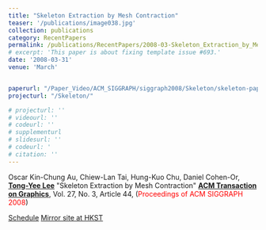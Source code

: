 ```yaml
---
title: "Skeleton Extraction by Mesh Contraction"
teaser: '/publications/image038.jpg'
collection: publications
category: RecentPapers
permalink: /publications/RecentPapers/2008-03-Skeleton_Extraction_by_Mesh_Contraction
# excerpt: 'This paper is about fixing template issue #693.'
date: '2008-03-31'
venue: 'March'


paperurl: "/Paper_Video/ACM_SIGGRAPH/siggraph2008/Skeleton/skeleton-paperfinal.pdf"
projecturl: "/Skeleton/"

# projecturl: ''
# videourl: ''
# codeurl: ''
# supplementurl
# slidesurl: ''
# codeurl: '
# citation: ''
---
```


Oscar Kin-Chung Au, Chiew-Lan Tai, Hung-Kuo Chu, Daniel Cohen-Or, <strong><u>Tong-Yee Lee</u></strong> "Skeleton Extraction by Mesh Contraction" <strong><u>ACM Transaction on Graphics</u></strong>, Vol. 27, No. 3, Article 44, (<span style="color:red">Proceedings of ACM SIGGRAPH 2008</span>)

[Schedule](http://www.siggraph.org/s2008/attendees/program/item/?type=papers&id=41)
[Mirror site at HKST](http://visgraph.cse.ust.hk/projects/skeleton)

